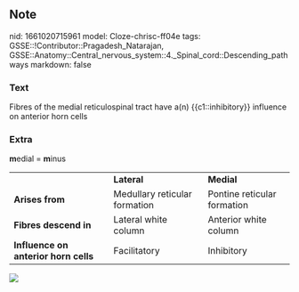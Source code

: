 ## Note
nid: 1661020715961
model: Cloze-chrisc-ff04e
tags: GSSE::!Contributor::Pragadesh_Natarajan, GSSE::Anatomy::Central_nervous_system::4._Spinal_cord::Descending_pathways
markdown: false

### Text
Fibres of the medial reticulospinal tract have a(n) {{c1::inhibitory}} influence on anterior horn cells

### Extra
<div>
  <b>m</b>edial = <b>m</b>inus
  <table>
    <tbody>
      <tr>
        <td>
        <td>
          <div>
            <span style="font-weight:bold">Lateral</span>
          </div>
        <td>
          <div>
            <span style="font-weight:bold">Medial</span>
          </div>
      <tr>
        <td>
          <div>
            <span style="font-weight:bold">Arises from</span>
          </div>
        <td>
          <div>
            Medullary reticular formation
          </div>
        <td>
          <div>
            Pontine reticular formation
          </div>
      <tr>
        <td>
          <div>
            <span style="font-weight:bold">Fibres descend in</span>
          </div>
        <td>
          <div>
            Lateral white column
          </div>
        <td>
          <div>
            Anterior white column
          </div>
      <tr>
        <td>
          <div>
            <span style="font-weight:bold">Influence on anterior
            horn cells</span>
          </div>
        <td>
          <div>
            Facilitatory
          </div>
        <td>
          <div>
            Inhibitory
          </div>
  </table>
</div><img src=
"95879088_3269806953052281_5489965293830668288_o.png">
